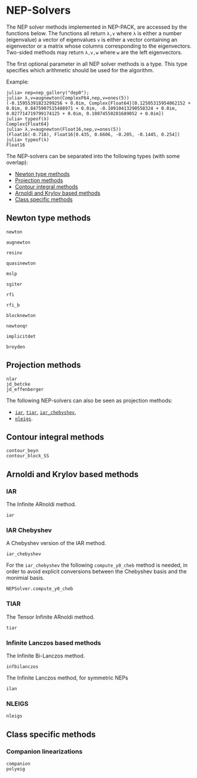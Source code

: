 # NEP-Solvers

The NEP solver methods implemented in NEP-PACK, are accessed by
the functions below. The functions all return ``λ,v`` where
``λ`` is either a number (eigenvalue) a vector of eigenvalues
``v`` is either a vector containing an eigenvector
or a matrix whose columns corresponding to the eigenvectors.
Two-sided methods may return ``λ,v,w`` where ``w`` are the left eigenvectors.

The first optional parameter in all NEP solver methods
is a type. This type specifies which arithmetic should be used
for the algorithm.

Example:

```julia-repl
julia> nep=nep_gallery("dep0");
julia> λ,v=augnewton(ComplexF64,nep,v=ones(5))
(-0.15955391823299256 + 0.0im, Complex{Float64}[0.12505315954062152 + 0.0im, 0.8475907515488971 + 0.0im, -0.10910413290558324 + 0.0im, 0.027714719799174125 + 0.0im, 0.10874550201689052 + 0.0im])
julia> typeof(λ)
Complex{Float64}
julia> λ,v=augnewton(Float16,nep,v=ones(5))
(Float16(-0.718), Float16[0.435, 0.6606, -0.205, -0.1445, 0.254])
julia> typeof(λ)
Float16
```

The NEP-solvers can be separated into the following types (with some overlap):

* [Newton type methods](methods.md#Newton-type-methods-1)
* [Projection methods](methods.md#Projection-methods-1)
* [Contour integral methods](methods.md#Contour-integral-methods-1)
* [Arnoldi and Krylov based methods](methods.md#Arnoldi-and-Krylov-based-methods-1)
* [Class specific methods](methods.md#Class-specific-methods-1)

## Newton type methods
```@docs
newton
```
```@docs
augnewton
```
```@docs
resinv
```
```@docs
quasinewton
```
```@docs
mslp
```
```@docs
sgiter
```
```@docs
rfi
```
```@docs
rfi_b
```
```@docs
blocknewton
```
```@docs
newtonqr
```
```@docs
implicitdet
```
```@docs
broyden
```

## Projection methods
```@docs
nlar
jd_betcke
jd_effenberger
```
The following NEP-solvers can also be seen as
projection methods:
* [`iar`](@ref), [`tiar`](@ref), [`iar_chebyshev`](@ref),
* [`nleigs`](@ref).

## Contour integral methods

```@docs
contour_beyn
contour_block_SS
```

## Arnoldi and Krylov based methods



### IAR
The Infinite ARnoldi method.
```@docs
iar
```

### IAR Chebyshev
A Chebyshev version of the IAR method.

```@docs
iar_chebyshev
```
For the `iar_chebyshev` the following `compute_y0_cheb` method is needed, in order
to avoid explicit conversions between the Chebyshev basis and the monimial basis.

```@docs
NEPSolver.compute_y0_cheb
```


### TIAR
The Tensor Infinite ARnoldi method.

```@docs
tiar
```

### Infinite Lanczos based methods
The Infinite Bi-Lanczos method.
```@docs
infbilanczos
```
The Infinite Lanczos method, for symmetric NEPs
```@docs
ilan
```

### NLEIGS
```@docs
nleigs
```


## Class specific methods

### Companion linearizations
```@docs
companion
polyeig
```
